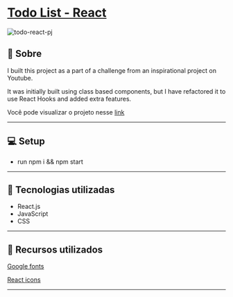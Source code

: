 # [Todo List - React](https://todo-react-pj.vercel.app/)
![todo-react-pj](https://user-images.githubusercontent.com/29392805/178162906-a88f41a8-a0c6-414f-93e0-44635d71d669.png)



## :scroll: Sobre
   
  I built this project as a part of a challenge from an inspirational project on Youtube. 
  
  It was initially built using class based components, but I have refactored it to use React Hooks and added extra features.
   
  Você pode visualizar o projeto nesse <a href="https://todo-react-pj.vercel.app/">link<a/>

---

## :computer: Setup

- run npm i && npm start
   
---
   
## :rocket: Tecnologias utilizadas

- React.js
- JavaScript
- CSS

---

## 🔖 Recursos utilizados

  <a href="https://fonts.google.com/">Google fonts<a/>

  <a href="https://react-icons.github.io/react-icons/">React icons<a/>

---
